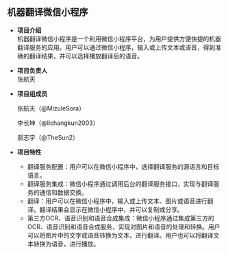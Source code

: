 ## 机器翻译微信小程序  

* **项目介绍**  
  机器翻译微信小程序是一个利用微信小程序平台，为用户提供方便快捷的机器翻译服务的应用。用户可以通过微信小程序，输入或上传文本或语音，得到准确的翻译结果，并可以选择播放翻译后的语音。

* **项目负责人**  
  张航天

* **项目组成员**  

    张航天（@MizuleSora）

    李长坤（@lichangkun2003）

    郝志宇（@TheSun2）

* **项目特性**  
  * 翻译服务配置：用户可以在微信小程序中，选择翻译服务的源语言和目标语言。
  * 翻译服务集成：微信小程序通过调用后台的翻译服务接口，实现与翻译服务的通信和数据交换。
  * 翻译：用户可以在微信小程序中，输入或上传文本、图片或语音进行翻译。翻译结果会显示在微信小程序中，并可以复制或分享。
  * 第三方OCR、语音识别和语音合成集成：微信小程序通过集成第三方的OCR、语音识别和语音合成服务，实现对图片和语音的处理和转换。用户可以将图片中的文字或语音转换为文本，进行翻译。用户也可以将翻译文本转换为语音，进行播放。